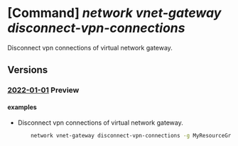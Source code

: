 # [Command] _network vnet-gateway disconnect-vpn-connections_

Disconnect vpn connections of virtual network gateway.

## Versions

### [2022-01-01](/Resources/mgmt-plane/L3N1YnNjcmlwdGlvbnMve30vcmVzb3VyY2Vncm91cHMve30vcHJvdmlkZXJzL21pY3Jvc29mdC5uZXR3b3JrL3ZpcnR1YWxuZXR3b3JrZ2F0ZXdheXMve30vZGlzY29ubmVjdHZpcnR1YWxuZXR3b3JrZ2F0ZXdheXZwbmNvbm5lY3Rpb25z/2022-01-01.xml) **Preview**

<!-- mgmt-plane /subscriptions/{}/resourcegroups/{}/providers/microsoft.network/virtualnetworkgateways/{}/disconnectvirtualnetworkgatewayvpnconnections 2022-01-01 -->

#### examples

- Disconnect vpn connections of virtual network gateway.
    ```bash
        network vnet-gateway disconnect-vpn-connections -g MyResourceGroup -n MyVnetGateway --vpn-connections MyConnetion1ByName MyConnection2ByID
    ```
